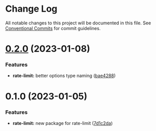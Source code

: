 # Change Log

All notable changes to this project will be documented in this file.
See [Conventional Commits](https://conventionalcommits.org) for commit guidelines.

# [0.2.0](https://github.com/Tada5hi/routup/compare/@routup/rate-limit@0.1.0...@routup/rate-limit@0.2.0) (2023-01-08)


### Features

* **rate-limit:** better options type naming ([bae4288](https://github.com/Tada5hi/routup/commit/bae4288aab78a9f600317f4a89dcf59740475c0b))





# 0.1.0 (2023-01-05)


### Features

* **rate-limit:** new package for rate-limit ([7d1c2da](https://github.com/Tada5hi/routup/commit/7d1c2dab5826f8bc1d251bef323e5bd93ebf3a77))
